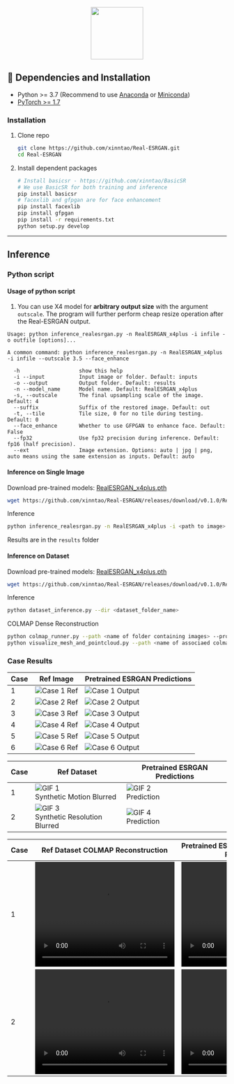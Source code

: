 <p align="center">
  <img src="assets/realesrgan_logo.png" height=120>
</p>

## 🔧 Dependencies and Installation

- Python >= 3.7 (Recommend to use [Anaconda](https://www.anaconda.com/download/#linux) or [Miniconda](https://docs.conda.io/en/latest/miniconda.html))
- [PyTorch >= 1.7](https://pytorch.org/)

### Installation

1. Clone repo

    ```bash
    git clone https://github.com/xinntao/Real-ESRGAN.git
    cd Real-ESRGAN
    ```

1. Install dependent packages

    ```bash
    # Install basicsr - https://github.com/xinntao/BasicSR
    # We use BasicSR for both training and inference
    pip install basicsr
    # facexlib and gfpgan are for face enhancement
    pip install facexlib
    pip install gfpgan
    pip install -r requirements.txt
    python setup.py develop
    ```

---

## Inference


### Python script

#### Usage of python script

1. You can use X4 model for **arbitrary output size** with the argument `outscale`. The program will further perform cheap resize operation after the Real-ESRGAN output.

```console
Usage: python inference_realesrgan.py -n RealESRGAN_x4plus -i infile -o outfile [options]...

A common command: python inference_realesrgan.py -n RealESRGAN_x4plus -i infile --outscale 3.5 --face_enhance

  -h                   show this help
  -i --input           Input image or folder. Default: inputs
  -o --output          Output folder. Default: results
  -n --model_name      Model name. Default: RealESRGAN_x4plus
  -s, --outscale       The final upsampling scale of the image. Default: 4
  --suffix             Suffix of the restored image. Default: out
  -t, --tile           Tile size, 0 for no tile during testing. Default: 0
  --face_enhance       Whether to use GFPGAN to enhance face. Default: False
  --fp32               Use fp32 precision during inference. Default: fp16 (half precision).
  --ext                Image extension. Options: auto | jpg | png, auto means using the same extension as inputs. Default: auto
```

#### Inference on Single Image

Download pre-trained models: [RealESRGAN_x4plus.pth](https://github.com/xinntao/Real-ESRGAN/releases/download/v0.1.0/RealESRGAN_x4plus.pth)

```bash
wget https://github.com/xinntao/Real-ESRGAN/releases/download/v0.1.0/RealESRGAN_x4plus.pth -P weights
```

Inference

```bash
python inference_realesrgan.py -n RealESRGAN_x4plus -i <path to image> --face_enhance 1
```

Results are in the `results` folder


#### Inference on Dataset

Download pre-trained models: [RealESRGAN_x4plus.pth](https://github.com/xinntao/Real-ESRGAN/releases/download/v0.1.0/RealESRGAN_x4plus.pth)

```bash
wget https://github.com/xinntao/Real-ESRGAN/releases/download/v0.1.0/RealESRGAN_x4plus.pth -P weights
```

Inference

```bash
python dataset_inference.py --dir <dataset_folder_name>
```

COLMAP Dense Reconstruction
```bash
python colmap_runner.py --path <name of folder containing images> --project_name <name of associaed colmap project>
python visualize_mesh_and_pointcloud.py --path <name of associaed colmap project>
```




### Case Results

|Case | Ref Image | Pretrained ESRGAN Predictions |
|-----|-----------|-------------------------------|
|1    | ![Case 1 Ref](input_imgs/case_study1.png) | ![Case 1 Output](results/case_study1_out.png) |
|2    | ![Case 2 Ref](input_imgs/case_study2.png) | ![Case 2 Output](results/case_study2_out.png) |
|3    | ![Case 3 Ref](input_imgs/case_study3.png) | ![Case 3 Output](results/case_study3_out.png) |
|4    | ![Case 4 Ref](input_imgs/case_study4.png) | ![Case 4 Output](results/case_study4_out.png) |
|5    | ![Case 5 Ref](input_imgs/case_study5.png) | ![Case 5 Output](results/case_study5_out.png) |
|6    | ![Case 6 Ref](input_imgs/case_study6.png) | ![Case 6 Output](results/case_study6_out.png) |


|Case | Ref Dataset | Pretrained ESRGAN Predictions |
|---------|------------------|------------------|
|1| ![GIF 1](dataset_motion_blurred.gif)<br>Synthetic Motion Blurred | ![GIF 2](dataset_motion_blurred_out.gif)<br>Prediction |
|2| ![GIF 3](dataset_resolution_blurred.gif)<br>Synthetic Resolution Blurred | ![GIF 4](dataset_resolution_blurred_out.gif)<br>Prediction |




|Case | Ref Dataset COLMAP Reconstruction | Pretrained ESRGAN Predictions COLMAP Reconstruction |
|---------|------------------|------------------|
|1| <video src="colmap_dataset_motion_blurred_video.mp4" width="320" height="240" controls><br>Synthetic Motion Blurred</video> | <video src="colmap_dataset_motion_blurred_out_video.mp4" width="320" height="240" controls><br>Prediction</video> |
|2| <video src="colmap_dataset_resolution_blurred_video.mp4" width="320" height="240" controls><br>Synthetic Resolution Blurred</video> | <video src="colmap_dataset_resolution_blurred_out_video.mp4" width="320" height="240" controls><br>Prediction</video> |

